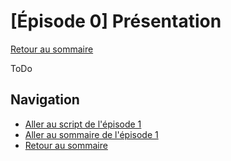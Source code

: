# [Épisode 0] Présentation

[Retour au sommaire](./#Épisode-0-présentation)

ToDo

## Navigation

* [Aller au script de l'épisode 1](../Ep1/SCRIPT.md#Épisode-1-installations-et-création-du-projet-sails)
* [Aller au sommaire de l'épisode 1](../Ep1#Épisode-1-installations-et-création-du-projet-sails)
* [Retour au sommaire](./Ep0#Épisode-0-présentation)